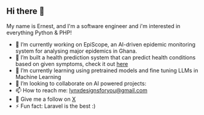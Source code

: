 ## Hi there 👋

My name is Ernest, and I'm a software engineer and i'm interested in everything Python & PHP!

- 🔭 I’m currently working on EpiScope, an AI-driven epidemic monitoring system for analysing major epidemics in Ghana.
-  🌱 I’m built a health prediction system that can predict health conditions based on given symptoms, check it out [here](https://medforecast.grandkojo.my/)
- 🌱 I’m currently learning using pretrained models and fine tuning LLMs in Machine Learning
- 👯 I’m looking to collaborate on AI powered projects:
- 📫 How to reach me: lynxdesignsforyou@gmail.com
- 🥳 Give me a follow on [X](https://x.com/Grandkojo)
- ⚡ Fun fact: Laravel is the best :)
  
<!--
**Grandkojo/Grandkojo** is a ✨ _special_ ✨ repository because its `README.md` (this file) appears on your GitHub profile.

Here are some ideas to get you started:

- 🔭 I’m currently working on ...
- 🌱 I’m currently learning ...
- 👯 I’m looking to collaborate on ...
- 🤔 I’m looking for help with ...
- 💬 Ask me about ...
- 📫 How to reach me: ...
- 😄 Pronouns: ...
- ⚡ Fun fact: ...
-->
